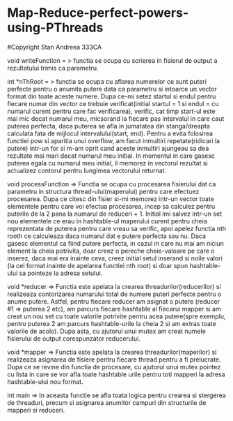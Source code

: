 # Map-Reduce-perfect-powers-using-PThreads
#Copyright Stan Andreea 333CA

void writeFunction = > functia se ocupa cu scrierea in fisierul de output a rezultatului
                    trimis ca parametru.

int *nThRoot = > functia se ocupa cu aflarea numerelor ce sunt puteri perfecte pentru
                o anumita putere data ca parametru si intoarce un vector format din
                toate aceste numere.
                Dupa ce-mi setez startul si endul pentru fiecare numar din vector ce
                trebuie verificat(initial startul = 1 si endul = cu numarul curent pentru
                care fac verificarea), verific, cat timp start-ul este mai mic decat
                numarul meu, micsorand la fiecare pas intervalul in care caut
                puterea perfecta, daca puterea se afla in jumatatea din stanga/dreapta
                calculata fata de mijlocul intervalului(start, end).
                Pentru a evita folosirea functiei pow si aparitia unui overflow, am facut
                inmultiri repetate(ridicari la putere) intr-un for si m-am oprit cand aceste
                inmultiri ajungeau sa dea rezultate mai mari decat numarul meu initial.
                In momentul in care gasesc puterea egala cu numarul meu initial, il memorez
                in vectorul rezultat si actualizez contorul pentru lungimea vectorului returnat.

void processFunction => Functia se ocupa cu procesarea fisierului dat ca parametru in structura
                thread-ului(maperului) pentru care efectuez procesarea. Dupa ce citesc din fisier
                si-mi memorez intr-un vector toate elementele pentru care voi efectua procesarea,
                incep sa calculez pentru puterile de la 2 pana la numarul de reduceri + 1. Initial
                imi salvez intr-un set nou elementele ce erau in hashtable-ul maperului curent pentru
                cheia reprezentata de puterea pentru care vreau sa verific, apoi apelez functia
                nth rooth ce calculeaza daca numarul dat e putere perfecta sau nu.
                Daca gasesc elementul ca fiind putere perfecta, in cazul in care nu mai am niciun
                element la cheia potrivita, doar creez o pereche cheie-valoare pe care o inserez,
                daca mai era inainte ceva, creez initial setul inserand si noile valori (la cel
                format inainte de apelarea functiei nth root) si doar spun hashtable-ului sa
                pointeze la adresa setului.

void *reducer => Functia este apelata la crearea threadurilor(reducerilor) si realizeaza contorizarea
                numarului total de numere puteri perfecte pentru o anume putere. Astfel, pentru
                fiecare reducer am asignat o putere (reducer #1 => puterea 2 etc), am parcurs fiecare
                hashtable al fiecarui mapper si am creat un nou set cu toate valorile potrivite pentru
                acea putere(spre exemplu, pentru puterea 2 am parcurs hashtable-urile la cheia 2 si am 
                extras toate valorile de acolo). Dupa asta, cu ajutorul unui mutex am creat numele
                fisierului de output corespunzator reducerului.

void *mapper => Functia este apelata la crearea threadurilor(maperilor) si realizeaza asignarea de
                fisiere pentru fiecare thread pentru a fi prelucrate. Dupa ce se revine din functia
                de procesare, cu ajutorul unui mutex pointez cu lista in care se vor afla
                toate hashtable urile pentru toti mapperi la adresa hashtable-ului nou format.

int main => In aceasta functie se afla toata logica pentru crearea si stergerea de threaduri, precum
            si asignarea anumitor campuri din structurile de mapperi si reduceri.
